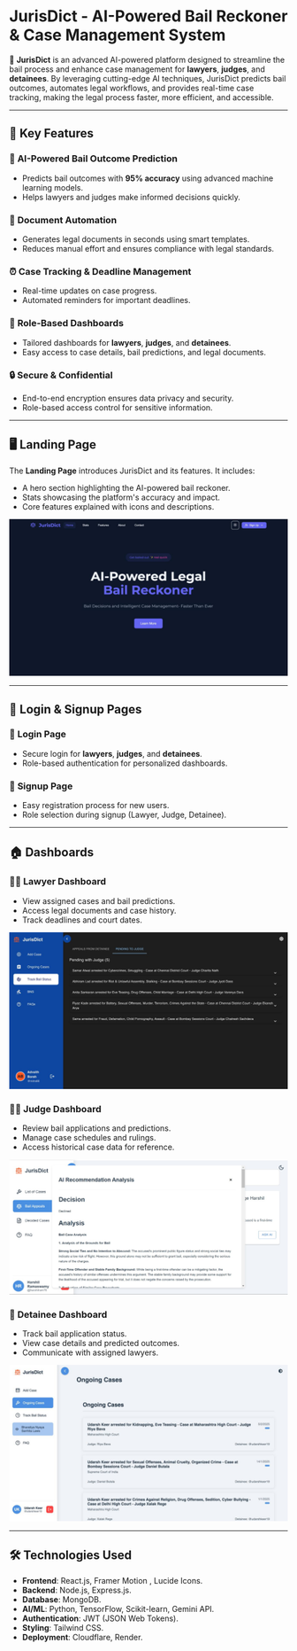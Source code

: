 # JurisDict - AI-Powered Bail Reckoner & Case Management System

🚀 **JurisDict** is an advanced AI-powered platform designed to streamline the bail process and enhance case management for **lawyers**, **judges**, and **detainees**. By leveraging cutting-edge AI techniques, JurisDict predicts bail outcomes, automates legal workflows, and provides real-time case tracking, making the legal process faster, more efficient, and accessible.

---

## 🌟 Key Features

### 🧠 **AI-Powered Bail Outcome Prediction**
- Predicts bail outcomes with **95% accuracy** using advanced machine learning models.
- Helps lawyers and judges make informed decisions quickly.

### 📄 **Document Automation**
- Generates legal documents in seconds using smart templates.
- Reduces manual effort and ensures compliance with legal standards.

### ⏰ **Case Tracking & Deadline Management**
- Real-time updates on case progress.
- Automated reminders for important deadlines.

### 👥 **Role-Based Dashboards**
- Tailored dashboards for **lawyers**, **judges**, and **detainees**.
- Easy access to case details, bail predictions, and legal documents.

### 🔒 **Secure & Confidential**
- End-to-end encryption ensures data privacy and security.
- Role-based access control for sensitive information.

---

## 🖥️ Landing Page

The **Landing Page** introduces JurisDict and its features. It includes:
- A hero section highlighting the AI-powered bail reckoner.
- Stats showcasing the platform's accuracy and impact.
- Core features explained with icons and descriptions.

![Landing Page](./frontend/src/assets/landing-page.jpg)  

---

## 🔑 Login & Signup Pages

### 🚪 **Login Page**
- Secure login for **lawyers**, **judges**, and **detainees**.
- Role-based authentication for personalized dashboards.

### 📝 **Signup Page**
- Easy registration process for new users.
- Role selection during signup (Lawyer, Judge, Detainee).

---

## 🏠 Dashboards

### 👨‍💼 **Lawyer Dashboard**
- View assigned cases and bail predictions.
- Access legal documents and case history.
- Track deadlines and court dates.

![Lawyer Dashboard](./frontend/src/assets/lawyer-dash.jpg)  

### 👩‍⚖️ **Judge Dashboard**
- Review bail applications and predictions.
- Manage case schedules and rulings.
- Access historical case data for reference.

![Judge Dashboard](./frontend/src/assets/judge-dash.jpg)  

### 🔗 **Detainee Dashboard**
- Track bail application status.
- View case details and predicted outcomes.
- Communicate with assigned lawyers.

![Detainee Dashboard](./frontend/src/assets/detainee-dash.jpg)  

---

## 🛠️ Technologies Used

- **Frontend**: React.js, Framer Motion , Lucide Icons.
- **Backend**: Node.js, Express.js.
- **Database**: MongoDB.
- **AI/ML**: Python, TensorFlow, Scikit-learn, Gemini API.
- **Authentication**: JWT (JSON Web Tokens).
- **Styling**: Tailwind CSS.
- **Deployment**: Cloudflare, Render.
